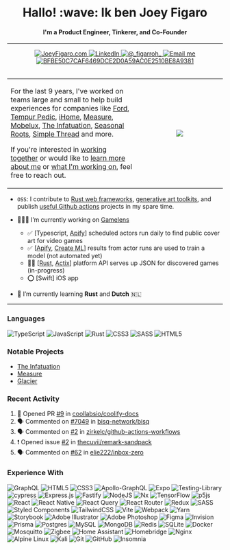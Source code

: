 <h1 align="center">Hallo! :wave: Ik ben Joey Figaro</h1> 
<h4 align="center">I'm a Product Engineer, Tinkerer, and Co-Founder</h4>

<hr />

<div align="center">
  <a href="https://joeyfigaro.com">
    <img src="https://img.shields.io/badge/joeyfigaro.com-8A2BE2" alt="JoeyFigaro.com" />
  </a>
  <a href="https://linkedin.com/in/joeyfigaro">
    <img src="https://img.shields.io/badge/LinkedIn-0077B5?style=for-the-badge&logo=linkedin&logoColor=white" alt="LinkedIn" />
  </a>
  <a href="https://x.com/_figarroh_" title="@_figarroh_">
    <img src="https://img.shields.io/badge/Twitter-1DA1F2?style=for-the-badge&logo=twitter&logoColor=white" alt="@_figarroh_" />
  </a>
  <a href="mailto:introductions@shovelandsandbox.dev" title="introductions@shovelandsandbox.dev">
    <img src="https://img.shields.io/badge/ProtonMail-8B89CC?style=for-the-badge&logo=protonmail&logoColor=white" alt="Email me" />
  </a>
  <a href="https://keys.openpgp.org/vks/v1/by-fingerprint/BFBE50C7CAF6469DCE2D0A59AC0E2510BE8A9381" title="BFBE50C7CAF6469DCE2D0A59AC0E2510BE8A9381">
    <img src="https://img.shields.io/badge/GnuPG_Public_Key-333?style=for-the-badge&logo=GNU Privacy Guard&logoColor=0093DD" alt="BFBE50C7CAF6469DCE2D0A59AC0E2510BE8A9381" />
  </a>

</div>

<br />

<table>
  <tbody>
    <tr>
      <td align="left">
        <div>
          <p>For the last 9 years, I've worked on teams large and small to help build experiences for companies like <a   href="https://]https://www.ford.com">Ford</a>, <a href="https://www.tempurpedic.com">Tempur Pedic</a>, <a href="https://ihome.com">iHome</a>, <a href="https://measure.com">Measure</a>, <a href="http://saunders.mobelux.com">Mobelux</a>, <a href="https://theinfatuation.com">The Infatuation</a>, <a href="https://www.seasonalroots.com">Seasonal Roots</a>, <a href="https://www.simplethread.com/">Simple Thread</a> and more.</p>

          
<p>If you're interested in <a href="https://shovelandsandbox.dev" target="_blank">working together</a> or would like to <a href="https://joeyfigaro.com" target="_blank">learn more about me</a> or <a href="https://joeyfigaro.com/projects" target="_blank">what I'm working on</a>, feel free to reach out.</p>
        </div>
      </td>
      <td width="40%">
        <p align="center" style={{ paddingTop: 16 }}>
<img src="https://github-profile-trophy.vercel.app/?username=joeyfigaro&no-frame=true&no-bg=false&column=3&margin-w=5&margin-h=5&theme=darkhub" />
</p>
      </td>
    </tr>
  </tbody>
</table>

- `OSS`: I contribute to [Rust web frameworks](https://github.com/actix/examples/pull/629#event-9891729908), [generative art toolkits](https://github.com/acamposuribe/p5.brush/pull/9), and publish [useful Github actions](https://github.com/joeyfigaro/action-conflict-finder) projects in my spare time. 

- 🧑🏻‍💻 I’m currently working on [Gamelens](https://github.com/gamelens)
  - ✅ [Typescript, <a href="https://apify.com">Apify</a>] scheduled actors run daily to find public cover art for video games
  - ✅ [<a href="https://apify.com">Apify</a>, <a href="https://developer.apple.com/machine-learning/create-ml/">Create ML</a>] results from actor runs are used to train a model (not automated yet)
  - 💪🏻 [<a href="https://www.rust-lang.org/learn">Rust</a>, <a href="https://actix.rs/">Actix</a>] platform API serves up JSON for discovered games (in-progress)
  - ⭕️ [Swift] iOS app

- 🧠 I’m currently learning **Rust** and **Dutch** :netherlands:

---

### Languages
![TypeScript](https://img.shields.io/badge/typescript-%23007ACC.svg?style=for-the-badge&logo=typescript&logoColor=white)
![JavaScript](https://img.shields.io/badge/javascript-%23323330.svg?style=for-the-badge&logo=javascript&logoColor=%23F7DF1E)
![Rust](https://img.shields.io/badge/rust-%23000000.svg?style=for-the-badge&logo=rust&logoColor=white)
![CSS3](https://img.shields.io/badge/css3-%231572B6.svg?style=for-the-badge&logo=css3&logoColor=white)
![SASS](https://img.shields.io/badge/SASS-hotpink.svg?style=for-the-badge&logo=SASS&logoColor=white)
![HTML5](https://img.shields.io/badge/html5-%23E34F26.svg?style=for-the-badge&logo=html5&logoColor=white)

### Notable Projects
- [The Infatuation](theinfatuation.com)
- [Measure](https://gc.measure.com/login)
- [Glacier](https://packagecontrol.io/packages/Theme%20-%20Glacier)

### Recent Activity
<!--START_SECTION:activity-->
1. 💪 Opened PR [#9](https://github.com/coollabsio/coolify-docs/pull/9) in [coollabsio/coolify-docs](https://github.com/coollabsio/coolify-docs)
2. 🗣 Commented on [#7049](https://github.com/bisq-network/bisq/issues/7049#issuecomment-1986075344) in [bisq-network/bisq](https://github.com/bisq-network/bisq)
3. 🗣 Commented on [#2](https://github.com/zirkelc/github-actions-workflows/pull/2#issuecomment-1986016754) in [zirkelc/github-actions-workflows](https://github.com/zirkelc/github-actions-workflows)
4. ❗ Opened issue [#2](https://github.com/thecuvii/remark-sandpack/issues/2) in [thecuvii/remark-sandpack](https://github.com/thecuvii/remark-sandpack)
5. 🗣 Commented on [#62](https://github.com/elie222/inbox-zero/issues/62#issuecomment-1974083015) in [elie222/inbox-zero](https://github.com/elie222/inbox-zero)
<!--END_SECTION:activity-->

### Experience With
![GraphQL](https://img.shields.io/badge/-GraphQL-E10098?style=for-the-badge&logo=graphql&logoColor=white)
![HTML5](https://img.shields.io/badge/html5-%23E34F26.svg?style=for-the-badge&logo=html5&logoColor=white)
![CSS3](https://img.shields.io/badge/css3-%231572B6.svg?style=for-the-badge&logo=css3&logoColor=white)
![Apollo-GraphQL](https://img.shields.io/badge/-ApolloGraphQL-311C87?style=for-the-badge&logo=apollo-graphql)
![Expo](https://img.shields.io/badge/expo-1C1E24?style=for-the-badge&logo=expo&logoColor=#D04A37)
![Testing-Library](https://img.shields.io/badge/-TestingLibrary-%23E33332?style=for-the-badge&logo=testing-library&logoColor=white)
![cypress](https://img.shields.io/badge/-cypress-%23E5E5E5?style=for-the-badge&logo=cypress&logoColor=058a5e)
![Express.js](https://img.shields.io/badge/express.js-%23404d59.svg?style=for-the-badge&logo=express&logoColor=%2361DAFB)
![Fastify](https://img.shields.io/badge/fastify-%23000000.svg?style=for-the-badge&logo=fastify&logoColor=white)
![NodeJS](https://img.shields.io/badge/node.js-6DA55F?style=for-the-badge&logo=node.js&logoColor=white)
![Nx](https://img.shields.io/badge/nx-143055?style=for-the-badge&logo=nx&logoColor=white)
![TensorFlow](https://img.shields.io/badge/TensorFlow-%23FF6F00.svg?style=for-the-badge&logo=TensorFlow&logoColor=white)
![p5js](https://img.shields.io/badge/p5.js-ED225D?style=for-the-badge&logo=p5.js&logoColor=FFFFFF)
![React](https://img.shields.io/badge/react-%2320232a.svg?style=for-the-badge&logo=react&logoColor=%2361DAFB)
![React Native](https://img.shields.io/badge/react_native-%2320232a.svg?style=for-the-badge&logo=react&logoColor=%2361DAFB)
![React Query](https://img.shields.io/badge/-React%20Query-FF4154?style=for-the-badge&logo=react%20query&logoColor=white)
![React Router](https://img.shields.io/badge/React_Router-CA4245?style=for-the-badge&logo=react-router&logoColor=white)
![Redux](https://img.shields.io/badge/redux-%23593d88.svg?style=for-the-badge&logo=redux&logoColor=white)
![SASS](https://img.shields.io/badge/SASS-hotpink.svg?style=for-the-badge&logo=SASS&logoColor=white)
![Styled Components](https://img.shields.io/badge/styled--components-DB7093?style=for-the-badge&logo=styled-components&logoColor=white)
![TailwindCSS](https://img.shields.io/badge/tailwindcss-%2338B2AC.svg?style=for-the-badge&logo=tailwind-css&logoColor=white)
![Vite](https://img.shields.io/badge/vite-%23646CFF.svg?style=for-the-badge&logo=vite&logoColor=white)
![Webpack](https://img.shields.io/badge/webpack-%238DD6F9.svg?style=for-the-badge&logo=webpack&logoColor=black)
![Yarn](https://img.shields.io/badge/yarn-%232C8EBB.svg?style=for-the-badge&logo=yarn&logoColor=white)
![Storybook](https://img.shields.io/badge/-Storybook-FF4785?style=for-the-badge&logo=storybook&logoColor=white)
![Adobe Illustrator](https://img.shields.io/badge/adobe%20illustrator-%23FF9A00.svg?style=for-the-badge&logo=adobe%20illustrator&logoColor=white)
![Adobe Photoshop](https://img.shields.io/badge/adobe%20photoshop-%2331A8FF.svg?style=for-the-badge&logo=adobe%20photoshop&logoColor=white)
![Figma](https://img.shields.io/badge/figma-%23F24E1E.svg?style=for-the-badge&logo=figma&logoColor=white)
![Invision](https://img.shields.io/badge/invision-FF3366?style=for-the-badge&logo=invision&logoColor=white)
![Prisma](https://img.shields.io/badge/Prisma-3982CE?style=for-the-badge&logo=Prisma&logoColor=white)
![Postgres](https://img.shields.io/badge/postgres-%23316192.svg?style=for-the-badge&logo=postgresql&logoColor=white)
![MySQL](https://img.shields.io/badge/mysql-%2300f.svg?style=for-the-badge&logo=mysql&logoColor=white)
![MongoDB](https://img.shields.io/badge/MongoDB-%234ea94b.svg?style=for-the-badge&logo=mongodb&logoColor=white)
![Redis](https://img.shields.io/badge/redis-%23DD0031.svg?style=for-the-badge&logo=redis&logoColor=white)
![SQLite](https://img.shields.io/badge/sqlite-%2307405e.svg?style=for-the-badge&logo=sqlite&logoColor=white)
![Docker](https://img.shields.io/badge/docker-%230db7ed.svg?style=for-the-badge&logo=docker&logoColor=white)
![Mosquitto](https://img.shields.io/badge/mosquitto-%233C5280.svg?style=for-the-badge&logo=eclipsemosquitto&logoColor=white)
![Zigbee](https://img.shields.io/badge/zigbee-%23EB0443.svg?style=for-the-badge&logo=zigbee&logoColor=white)
![Home Assistant](https://img.shields.io/badge/home%20assistant-%2341BDF5.svg?style=for-the-badge&logo=home-assistant&logoColor=white)
![Homebridge](https://img.shields.io/badge/homebridge-%23491F59.svg?style=for-the-badge&logo=homebridge&logoColor=white)
![Nginx](https://img.shields.io/badge/nginx-%23009639.svg?style=for-the-badge&logo=nginx&logoColor=white)
![Alpine Linux](https://img.shields.io/badge/Alpine_Linux-%230D597F.svg?style=for-the-badge&logo=alpine-linux&logoColor=white)
![Kali](https://img.shields.io/badge/Kali-268BEE?style=for-the-badge&logo=kalilinux&logoColor=white)
![Git](https://img.shields.io/badge/git-%23F05033.svg?style=for-the-badge&logo=git&logoColor=white)
![GitHub](https://img.shields.io/badge/github-%23121011.svg?style=for-the-badge&logo=github&logoColor=white)
![Insomnia](https://img.shields.io/badge/Insomnia-black?style=for-the-badge&logo=insomnia&logoColor=5849BE)

<!--
**joeyfigaro/joeyfigaro** is a ✨ _special_ ✨ repository because its `README.md` (this file) appears on your GitHub profile.

Here are some ideas to get you started:

- 🔭 I’m currently working on ...
- 🌱 I’m currently learning ...
- 👯 I’m looking to collaborate on ...
- 🤔 I’m looking for help with ...
- 💬 Ask me about ...
- 📫 How to reach me: ...
- 😄 Pronouns: ...
- ⚡ Fun fact: ...
-->
